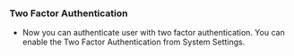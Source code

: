 ### Two Factor Authentication

- Now you can authenticate user with two factor authentication. You can enable the Two Factor Authentication from System Settings.
